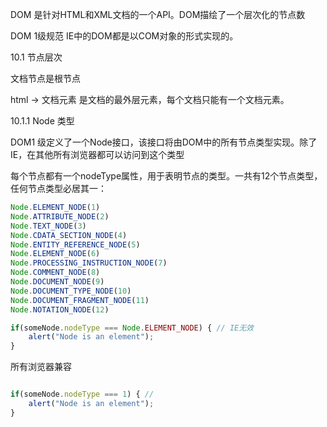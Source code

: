 DOM  是针对HTML和XML文档的一个API。DOM描绘了一个层次化的节点数

DOM 1级规范 IE中的DOM都是以COM对象的形式实现的。

10.1 节点层次

文档节点是根节点

html -> 文档元素 是文档的最外层元素，每个文档只能有一个文档元素。

10.1.1 Node 类型

DOM1  级定义了一个Node接口，该接口将由DOM中的所有节点类型实现。除了IE，在其他所有浏览器都可以访问到这个类型

每个节点都有一个nodeType属性，用于表明节点的类型。一共有12个节点类型，任何节点类型必居其一：

```javascript
Node.ELEMENT_NODE(1)
Node.ATTRIBUTE_NODE(2)
Node.TEXT_NODE(3)
Node.CDATA_SECTION_NODE(4)
Node.ENTITY_REFERENCE_NODE(5)
Node.ELEMENT_NODE(6)
Node.PROCESSING_INSTRUCTION_NODE(7)
Node.COMMENT_NODE(8)
Node.DOCUMENT_NODE(9)
Node.DOCUMENT_TYPE_NODE(10)
Node.DOCUMENT_FRAGMENT_NODE(11)
Node.NOTATION_NODE(12)
```

```javascript
if(someNode.nodeType === Node.ELEMENT_NODE) { // IE无效
    alert("Node is an element");
}
```
所有浏览器兼容
```javascript

if(someNode.nodeType === 1) { // 
    alert("Node is an element");
}
```

